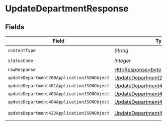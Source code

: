 # UpdateDepartmentResponse


## Fields

| Field                                                                                                                    | Type                                                                                                                     | Required                                                                                                                 | Description                                                                                                              |
| ------------------------------------------------------------------------------------------------------------------------ | ------------------------------------------------------------------------------------------------------------------------ | ------------------------------------------------------------------------------------------------------------------------ | ------------------------------------------------------------------------------------------------------------------------ |
| `contentType`                                                                                                            | *String*                                                                                                                 | :heavy_check_mark:                                                                                                       | N/A                                                                                                                      |
| `statusCode`                                                                                                             | *Integer*                                                                                                                | :heavy_check_mark:                                                                                                       | N/A                                                                                                                      |
| `rawResponse`                                                                                                            | [HttpResponse<byte[]>](https://docs.oracle.com/en/java/javase/11/docs/api/java.net.http/java/net/http/HttpResponse.html) | :heavy_minus_sign:                                                                                                       | N/A                                                                                                                      |
| `updateDepartment200ApplicationJSONObject`                                                                               | [UpdateDepartment200ApplicationJSON](../../models/operations/UpdateDepartment200ApplicationJSON.md)                      | :heavy_minus_sign:                                                                                                       | OK                                                                                                                       |
| `updateDepartment401ApplicationJSONObject`                                                                               | [UpdateDepartment401ApplicationJSON](../../models/operations/UpdateDepartment401ApplicationJSON.md)                      | :heavy_minus_sign:                                                                                                       | Unauthenticated                                                                                                          |
| `updateDepartment403ApplicationJSONObject`                                                                               | [UpdateDepartment403ApplicationJSON](../../models/operations/UpdateDepartment403ApplicationJSON.md)                      | :heavy_minus_sign:                                                                                                       | Forbidden                                                                                                                |
| `updateDepartment404ApplicationJSONObject`                                                                               | [UpdateDepartment404ApplicationJSON](../../models/operations/UpdateDepartment404ApplicationJSON.md)                      | :heavy_minus_sign:                                                                                                       | Not Found                                                                                                                |
| `updateDepartment422ApplicationJSONObject`                                                                               | [UpdateDepartment422ApplicationJSON](../../models/operations/UpdateDepartment422ApplicationJSON.md)                      | :heavy_minus_sign:                                                                                                       | Invalid data posted                                                                                                      |